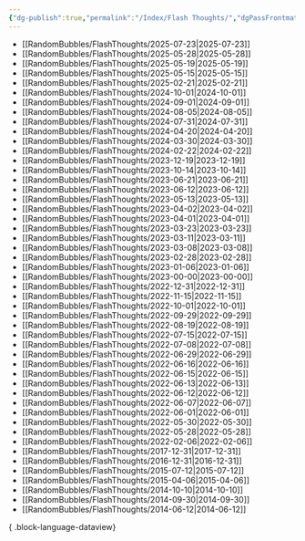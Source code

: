 ```yaml
---
{"dg-publish":true,"permalink":"/Index/Flash Thoughts/","dgPassFrontmatter":true,"noteIcon":""}
---
```


- [[RandomBubbles/FlashThoughts/2025-07-23\|2025-07-23]]
- [[RandomBubbles/FlashThoughts/2025-05-28\|2025-05-28]]
- [[RandomBubbles/FlashThoughts/2025-05-19\|2025-05-19]]
- [[RandomBubbles/FlashThoughts/2025-05-15\|2025-05-15]]
- [[RandomBubbles/FlashThoughts/2025-02-21\|2025-02-21]]
- [[RandomBubbles/FlashThoughts/2024-10-01\|2024-10-01]]
- [[RandomBubbles/FlashThoughts/2024-09-01\|2024-09-01]]
- [[RandomBubbles/FlashThoughts/2024-08-05\|2024-08-05]]
- [[RandomBubbles/FlashThoughts/2024-07-31\|2024-07-31]]
- [[RandomBubbles/FlashThoughts/2024-04-20\|2024-04-20]]
- [[RandomBubbles/FlashThoughts/2024-03-30\|2024-03-30]]
- [[RandomBubbles/FlashThoughts/2024-02-22\|2024-02-22]]
- [[RandomBubbles/FlashThoughts/2023-12-19\|2023-12-19]]
- [[RandomBubbles/FlashThoughts/2023-10-14\|2023-10-14]]
- [[RandomBubbles/FlashThoughts/2023-06-21\|2023-06-21]]
- [[RandomBubbles/FlashThoughts/2023-06-12\|2023-06-12]]
- [[RandomBubbles/FlashThoughts/2023-05-13\|2023-05-13]]
- [[RandomBubbles/FlashThoughts/2023-04-02\|2023-04-02]]
- [[RandomBubbles/FlashThoughts/2023-04-01\|2023-04-01]]
- [[RandomBubbles/FlashThoughts/2023-03-23\|2023-03-23]]
- [[RandomBubbles/FlashThoughts/2023-03-11\|2023-03-11]]
- [[RandomBubbles/FlashThoughts/2023-03-08\|2023-03-08]]
- [[RandomBubbles/FlashThoughts/2023-02-28\|2023-02-28]]
- [[RandomBubbles/FlashThoughts/2023-01-06\|2023-01-06]]
- [[RandomBubbles/FlashThoughts/2023-00-00\|2023-00-00]]
- [[RandomBubbles/FlashThoughts/2022-12-31\|2022-12-31]]
- [[RandomBubbles/FlashThoughts/2022-11-15\|2022-11-15]]
- [[RandomBubbles/FlashThoughts/2022-10-01\|2022-10-01]]
- [[RandomBubbles/FlashThoughts/2022-09-29\|2022-09-29]]
- [[RandomBubbles/FlashThoughts/2022-08-19\|2022-08-19]]
- [[RandomBubbles/FlashThoughts/2022-07-15\|2022-07-15]]
- [[RandomBubbles/FlashThoughts/2022-07-08\|2022-07-08]]
- [[RandomBubbles/FlashThoughts/2022-06-29\|2022-06-29]]
- [[RandomBubbles/FlashThoughts/2022-06-16\|2022-06-16]]
- [[RandomBubbles/FlashThoughts/2022-06-15\|2022-06-15]]
- [[RandomBubbles/FlashThoughts/2022-06-13\|2022-06-13]]
- [[RandomBubbles/FlashThoughts/2022-06-12\|2022-06-12]]
- [[RandomBubbles/FlashThoughts/2022-06-07\|2022-06-07]]
- [[RandomBubbles/FlashThoughts/2022-06-01\|2022-06-01]]
- [[RandomBubbles/FlashThoughts/2022-05-30\|2022-05-30]]
- [[RandomBubbles/FlashThoughts/2022-05-28\|2022-05-28]]
- [[RandomBubbles/FlashThoughts/2022-02-06\|2022-02-06]]
- [[RandomBubbles/FlashThoughts/2017-12-31\|2017-12-31]]
- [[RandomBubbles/FlashThoughts/2016-12-31\|2016-12-31]]
- [[RandomBubbles/FlashThoughts/2015-07-12\|2015-07-12]]
- [[RandomBubbles/FlashThoughts/2015-04-06\|2015-04-06]]
- [[RandomBubbles/FlashThoughts/2014-10-10\|2014-10-10]]
- [[RandomBubbles/FlashThoughts/2014-09-30\|2014-09-30]]
- [[RandomBubbles/FlashThoughts/2014-06-12\|2014-06-12]]

{ .block-language-dataview}